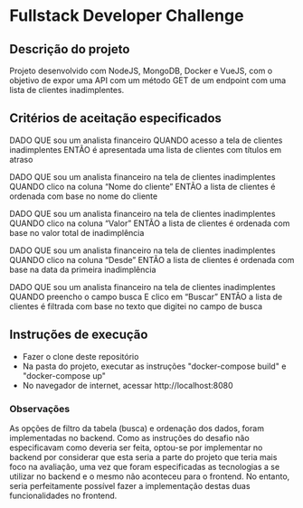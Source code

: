 # Fullstack Developer Challenge

## Descrição do projeto

Projeto desenvolvido com NodeJS, MongoDB, Docker e VueJS, com o objetivo de expor uma API com um método GET de um endpoint com uma lista de clientes inadimplentes.

## Critérios de aceitação especificados

DADO QUE sou um analista financeiro
QUANDO acesso a tela de clientes inadimplentes
ENTÃO é apresentada uma lista de clientes com títulos em atraso

DADO QUE sou um analista financeiro na tela de clientes inadimplentes
QUANDO clico na coluna “Nome do cliente”
ENTÃO a lista de clientes é ordenada com base no nome do cliente

DADO QUE sou um analista financeiro na tela de clientes inadimplentes
QUANDO clico na coluna “Valor”
ENTÃO a lista de clientes é ordenada com base no valor total de inadimplência

DADO QUE sou um analista financeiro na tela de clientes inadimplentes
QUANDO clico na coluna “Desde”
ENTÃO a lista de clientes é ordenada com base na data da primeira inadimplência

DADO QUE sou um analista financeiro na tela de clientes inadimplentes
QUANDO preencho o campo busca
E clico em “Buscar”
ENTÃO a lista de clientes é filtrada com base no texto que digitei no campo de busca

## Instruções de execução 

* Fazer o clone deste repositório
* Na pasta do projeto, executar as instruções "docker-compose build" e "docker-compose up"
* No navegador de internet, acessar http://localhost:8080

### Observações

As opções de filtro da tabela (busca) e ordenação dos dados, foram implementadas no backend. Como as instruções do desafio não especificavam como deveria ser feita, optou-se por implementar no backend por considerar que esta seria a parte do projeto que teria mais foco na avaliação, uma vez que foram especificadas as tecnologias a se utilizar no backend e o mesmo não aconteceu para o frontend. 
No entanto, seria perfeitamente possível fazer a implementação destas duas funcionalidades no frontend.

